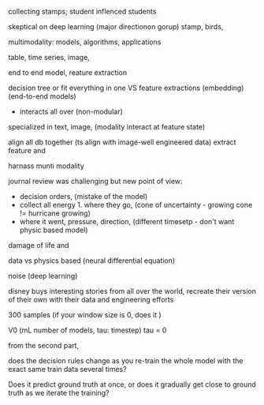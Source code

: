
collecting stamps; student inflenced students

skeptical on deep learning (major directionon gorup)
stamp, birds, 

multimodality: models, algorithms, applications

table, time series, image, 

end to end model, reature extraction

decision tree or 
fit everything in one VS feature extractions (embedding) (end-to-end models) 
- interacts all over (non-modular)

specialized in text, image, (modality interact at feature state)

align all db together (ts align with image-well engineered data) 
extract feature and 

harnass munti modality 

journal review was challenging but new point of view:
- decision orders, (mistake of the model) 
- collect all energy 1. where they go,  (cone of uncertainty - growing cone != hurricane growing)
- where it went, pressure, direction,  (different timesetp - don't want physic based model)

damage of life and 

data vs physics based (neural differential equation)

noise (deep learning)

disney buys interesting stories from all over the world, recreate their version of their own with their data and engineering efforts

300 samples (if your window size is 0, does it )

V0 (mL number of models, tau: timestep) tau = 0

from the second part,

does the decision rules change as you re-train the whole model with the exact same train data several times? 

Does it predict ground truth at once, or does it gradually get close to ground truth as we iterate the training?
